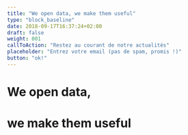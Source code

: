 ```yaml
---
title: "We open data, we make them useful"
type: "block_baseline"
date: 2018-09-17T16:37:24+02:00
draft: false
weight: 001
callToAction: "Restez au courant de notre actualités"
placeholder: "Entrez votre email (pas de spam, promis !)"
button: "ok!"
---
```


# We open data,

# we make them useful